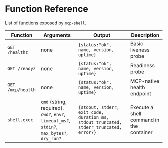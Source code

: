 # Function Reference

List of functions exposed by `mcp-shell`.

| Function | Arguments | Output | Description |
| --- | --- | --- | --- |
| `GET /healthz` | none | `{status:"ok", name, version, uptime}` | Basic liveness probe |
| `GET /readyz` | none | `{status:"ok", name, version, uptime}` | Readiness probe |
| `GET /mcp/health` | none | `{status:"ok", name, version, uptime}` | MCP-native health endpoint |
| `shell.exec` | `cmd` (string, required), `cwd?`, `env?`, `timeout_ms?`, `stdin?`, `max_bytes?`, `dry_run?` | `{stdout, stderr, exit_code, duration_ms, stdout_truncated, stderr_truncated, error?}` | Execute a shell command in the container |

